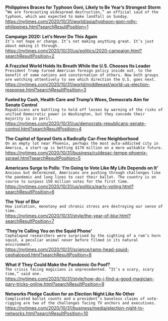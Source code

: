 **Philippines Braces for Typhoon Goni, Likely to Be Year’s Strongest Storm**\
`“We are forecasting widespread destruction,” an official said of the typhoon, which was expected to make landfall on Sunday.`\
https://nytimes.com/2020/10/31/world/asia/typhoon-goni-rolly-philippines.html?searchResultPosition=1

**Campaign 2020: Let’s Never Do This Again**\
`It’s not hope or change. It’s not making anything great. It’s just about making it through.`\
https://nytimes.com/2020/10/31/us/politics/2020-campaign.html?searchResultPosition=2

**A Frazzled World Holds Its Breath While the U.S. Chooses Its Leader**\
`President Trump turned American foreign policy inside out, to the benefit of some nations and consternation of others. Now both groups are watching attentively to see which direction the U.S. goes next.`\
https://nytimes.com/2020/10/31/world/middleeast/world-us-election-response.html?searchResultPosition=3

**Fueled by Cash, Health Care and Trump’s Woes, Democrats Aim for Senate Control**\
`Republicans are battling to hold off losses by warning of the risks of unified Democratic power in Washington, but they concede their majority is in peril.`\
https://nytimes.com/2020/10/31/us/democrats-republicans-senate-control.html?searchResultPosition=4

**The Capital of Sprawl Gets a Radically Car-Free Neighborhood**\
`On an empty lot near Phoenix, perhaps the most auto-addicted city in America, a start-up is betting $170 million on a more walkable future.`\
https://nytimes.com/2020/10/31/business/culdesac-tempe-phoenix-sprawl.html?searchResultPosition=5

**Americans Surge to Polls: ‘I’m Going to Vote Like My Life Depends on It’**\
`Anxious but determined, Americans are pushing through challenges like the pandemic and long lines to cast their ballot. The country is on course to surpass 150 million votes for the first time.`\
https://nytimes.com/2020/10/31/us/politics/early-voting.html?searchResultPosition=6

**The Year of Blur**\
`How isolation, monotony and chronic stress are destroying our sense of time.`\
https://nytimes.com/2020/10/31/style/the-year-of-blur.html?searchResultPosition=7

**‘They’re Calling You on the Squid Phone’**\
`Cephalopod researchers were surprised by the sighting of a ram’s horn squid, a peculiar animal never before filmed in its natural environment.`\
https://nytimes.com/2020/10/31/science/rams-head-squid-cephalopod.html?searchResultPosition=8

**What if They Could Make the Pandemic Go Poof?**\
`The crisis facing magicians is unprecedented. “It’s a scary, scary time,” said one.`\
https://nytimes.com/2020/10/31/style/how-do-i-find-a-good-magician-pary-tricks-online.html?searchResultPosition=9

**Networks Pledge Caution for an Election Night Like No Other**\
`Complicated ballot counts and a president’s baseless claims of vote-rigging are two of the challenges facing TV anchors and executives.`\
https://nytimes.com/2020/10/31/business/media/election-night-tv-networks.html?searchResultPosition=10

